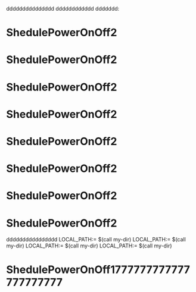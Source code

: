 ddddddddddddddd
dddddddddddd
ddddddd:
# ShedulePowerOnOff2
# ShedulePowerOnOff2
# ShedulePowerOnOff2
# ShedulePowerOnOff2
# ShedulePowerOnOff2
# ShedulePowerOnOff2
# ShedulePowerOnOff2
# ShedulePowerOnOff2

dddddddddddddddd
LOCAL_PATH:= $(call my-dir)
LOCAL_PATH:= $(call my-dir)
LOCAL_PATH:= $(call my-dir)
LOCAL_PATH:= $(call my-dir)
# ShedulePowerOnOff1777777777777777777777
